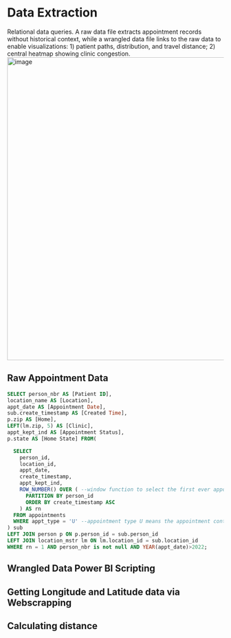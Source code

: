 # Data Extraction
Relational data queries. A raw data file extracts appointment records without historical context, while a wrangled data file links to the raw data to enable visualizations: 1) patient paths, distribution, and travel distance; 2) central heatmap showing clinic congestion.
<img width="806" height="705" alt="image" src="https://github.com/user-attachments/assets/96060be6-3593-4e32-8a6e-1795ce89f2c2" />


## Raw Appointment Data
```sql
SELECT person_nbr AS [Patient ID],
location_name AS [Location],
appt_date AS [Appointment Date],
sub.create_timestamp AS [Created Time],
p.zip AS [Home],
LEFT(lm.zip, 5) AS [Clinic],
appt_kept_ind AS [Appointment Status],
p.state AS [Home State] FROM(

  SELECT
    person_id,
    location_id,
    appt_date,
    create_timestamp,
    appt_kept_ind,
    ROW_NUMBER() OVER ( --window function to select the first ever appointment
      PARTITION BY person_id
      ORDER BY create_timestamp ASC
    ) AS rn
  FROM appointments
  WHERE appt_type = 'U' --appointment type U means the appointment contains the latest update 
) sub
LEFT JOIN person p ON p.person_id = sub.person_id
LEFT JOIN location_mstr lm ON lm.location_id = sub.location_id
WHERE rn = 1 AND person_nbr is not null AND YEAR(appt_date)>2022;
```
## Wrangled Data Power BI Scripting
## Getting Longitude and Latitude data via Webscrapping
## Calculating distance
